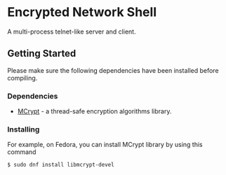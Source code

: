 # Encrypted Network Shell
A multi-process telnet-like server and client.
## Getting Started
Please make sure the following dependencies have been installed before compiling.
### Dependencies
* [MCrypt](http://mcrypt.sourceforge.net/) - a thread-safe encryption algorithms library.
### Installing
For example, on Fedora, you can install MCrypt library by using this command
```
$ sudo dnf install libmcrypt-devel
```